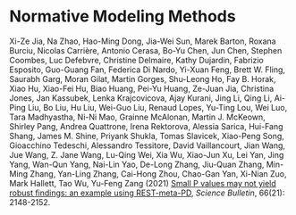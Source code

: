 Normative Modeling Methods
===================

Xi-Ze Jia, Na Zhao, Hao-Ming Dong, Jia-Wei Sun, Marek Barton, Roxana Burciu, Nicolas Carrière, Antonio Cerasa, Bo-Yu Chen, Jun Chen, Stephen Coombes, Luc Defebvre, Christine Delmaire, Kathy Dujardin, Fabrizio Esposito, Guo-Guang Fan, Federica Di Nardo, Yi-Xuan Feng, Brett W. Fling, Saurabh Garg, Moran Gilat, Martin Gorges, Shu-Leong Ho, Fay B. Horak, Xiao Hu, Xiao-Fei Hu, Biao Huang, Pei-Yu Huang, Ze-Juan Jia, Christina Jones, Jan Kassubek, Lenka Krajcovicova, Ajay Kurani, Jing Li, Qing Li, Ai-Ping Liu, Bo Liu, Hu Liu, Wei-Guo Liu, Renaud Lopes, Yu-Ting Lou, Wei Luo, Tara Madhyastha, Ni-Ni Mao, Grainne McAlonan, Martin J. McKeown, Shirley Pang, Andrea Quattrone, Irena Rektorova, Alessia Sarica, Hui-Fang Shang, James M. Shine, Priyank Shukla, Tomas Slavicek, Xiao-Peng Song, Gioacchino Tedeschi, Alessandro Tessitore, David Vaillancourt, Jian Wang, Jue Wang, Z. Jane Wang, Lu-Qing Wei, Xia Wu, Xiao-Jun Xu, Lei Yan, Jing Yang, Wan-Qun Yang, Nai-Lin Yao, De-Long Zhang, Jiu-Quan Zhang, Min-Ming Zhang, Yan-Ling Zhang, Cai-Hong Zhou, Chao-Gan Yan, Xi-Nian Zuo, Mark Hallett, Tao Wu, Yu-Feng Zang (2021) [Small P values may not yield robust findings: an example using REST-meta-PD](https://doi.org/10.1016/j.scib.2021.06.007),
*Science Bulletin*, 66(21): 2148-2152.

